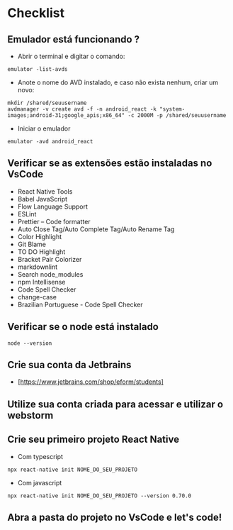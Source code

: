 # Checklist

## Emulador está funcionando ?

* Abrir o terminal e digitar o comando:

```console
emulator -list-avds
```

* Anote o nome do AVD instalado, e caso não exista nenhum, criar um novo:

```console
mkdir /shared/seuusername
avdmanager -v create avd -f -n android_react -k "system-images;android-31;google_apis;x86_64" -c 2000M -p /shared/seuusername
```

* Iniciar o emulador

```console
emulator -avd android_react
```

## Verificar se as extensões estão instaladas no VsCode

* React Native Tools
* Babel JavaScript
* Flow Language Support
* ESLint
* Prettier – Code formatter
* Auto Close Tag/Auto Complete Tag/Auto Rename Tag
* Color Highlight
* Git Blame
* TO DO Highlight
* Bracket Pair Colorizer
* markdownlint
* Search node_modules
* npm Intellisense
* Code Spell Checker
* change-case
* Brazilian Portuguese - Code Spell Checker

## Verificar se o node está instalado

```console
node --version
```

## Crie sua conta da Jetbrains

* [https://www.jetbrains.com/shop/eform/students]

## Utilize sua conta criada para acessar e utilizar o webstorm

## Crie seu primeiro projeto React Native

* Com typescript

```console
npx react-native init NOME_DO_SEU_PROJETO
```

* Com javascript

```console
npx react-native init NOME_DO_SEU_PROJETO --version 0.70.0
```

## Abra a pasta do projeto no VsCode e let's code!